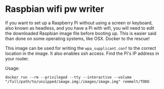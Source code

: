 # Raspbian wifi pw writer

If you want to set up a Raspberry Pi without using a screen or keyboard, also known as headless, and
you have a Pi with wifi, you will need to edit the downloaded Raspbian image file before booting up.
This is easier said than done on some operating systems, like OSX. Docker to the rescue!

This image can be used for writing the `wpa_supplicant.conf` to the correct location in the image. It
also enables ssh access. Find the Pi's IP address in your router.

Usage:
```
docker run --rm --privileged --tty --interactive --volume "/full/path/to/unzipped/image.img:/images/image.img" remmelt/TODO
```
